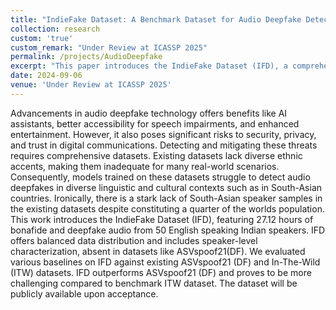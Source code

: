 ```yaml
---
title: "IndieFake Dataset: A Benchmark Dataset for Audio Deepfake Detection"
collection: research
custom: 'true'
custom_remark: "Under Review at ICASSP 2025"
permalink: /projects/AudioDeepfake
excerpt: "This paper introduces the IndieFake Dataset (IFD), a comprehensive audio deepfake dataset featuring 27.12 hours of bonafide and deepfake audio from 50 Indian English speakers. Addressing the lack of South-Asian representation in existing datasets, IFD offers balanced data distribution and includes speaker-level characterization to enhance deepfake detection in diverse linguistic and cultural contexts."
date: 2024-09-06
venue: 'Under Review at ICASSP 2025'
---
```


<style>

/* Style the counter cards */
.card {
<!--   box-shadow: 0 4px 8px 0 rgba(0, 0, 0, 0.2); /* this adds the "card" effect */ -->
  padding: 16px;
<!--   text-align: center; -->
<!--   background-color: #f1f1f1; -->
}

a:link {
  text-decoration: none;
}
</style>

Advancements in audio deepfake technology offers benefits like AI assistants, better accessibility for speech impairments, and enhanced entertainment. However, it also poses significant risks to security, privacy, and trust in digital communications. Detecting and mitigating these threats requires comprehensive datasets. Existing datasets lack diverse ethnic accents, making them inadequate for many real-world scenarios. Consequently, models trained on these datasets struggle to detect audio deepfakes in diverse linguistic and cultural contexts such as in South-Asian countries. Ironically, there is a stark lack of South-Asian speaker samples in the existing datasets despite constituting a quarter of the worlds population. This work introduces the IndieFake Dataset (IFD), featuring 27.12 hours of bonafide and deepfake audio from 50 English speaking Indian speakers. IFD offers balanced data distribution and includes speaker-level characterization, absent in datasets like ASVspoof21(DF). We evaluated various baselines on IFD against existing ASVspoof21 (DF) and In-The-Wild (ITW) datasets. IFD outperforms ASVspoof21 (DF) and proves to be more challenging compared to benchmark ITW dataset. The dataset will be publicly available upon acceptance.  
